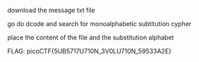 download the message txt file

go do dcode and search for monoalphabetic subtitution cypher

place the content of the file and the substitution alphabet

FLAG: picoCTF{5UB5717U710N_3V0LU710N_59533A2E}
